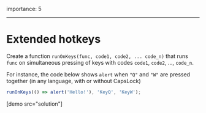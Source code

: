 importance: 5

---

# Extended hotkeys

Create a function `runOnKeys(func, code1, code2, ... code_n)` that runs `func` on simultaneous pressing of keys with codes `code1`, `code2`, ..., `code_n`.

For instance, the code below shows `alert` when `"Q"` and `"W"` are pressed together (in any language, with or without CapsLock)

```js no-beautify
runOnKeys(() => alert('Hello!'), 'KeyQ', 'KeyW');
```

[demo src="solution"]
